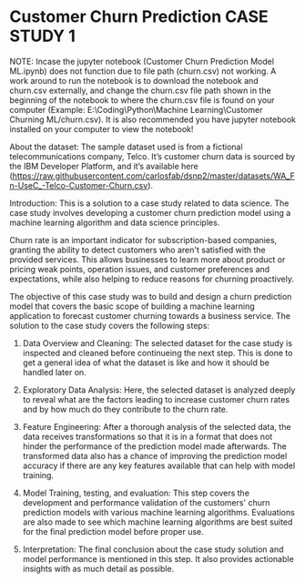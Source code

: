 # Customer Churn Prediction CASE STUDY 1 
NOTE: 
Incase the jupyter notebook (Customer Churn Prediction Model ML.ipynb) does not function due to file path (churn.csv) not working. A work around to run the notebook is to download the notebook and churn.csv externally, and change the churn.csv file path shown in the beginning of the notebook to where the churn.csv file is found on your computer (Example: E:\Coding\Python\Machine Learning\Customer Churning ML/churn.csv). It is also recommended you have jupyter notebook installed on your computer to view the notebook!

About the dataset:
The sample dataset used is from a fictional telecommunications company, Telco. It’s customer churn data is sourced by the IBM Developer Platform, and it’s available here (https://raw.githubusercontent.com/carlosfab/dsnp2/master/datasets/WA_Fn-UseC_-Telco-Customer-Churn.csv).

Introduction:
This is a solution to a case study related to data science. The case study involves developing a customer churn prediction model using a machine learning algorithm and data science principles.

Churn rate is an important indicator for subscription-based companies, granting the ability to detect customers who aren't satisfied with the provided services. This allows businesses to learn more about product or pricing weak points, operation issues, and customer preferences and expectations, while also helping to reduce reasons for churning proactively.

The objective of this case study was to build and design a churn prediction model that covers the basic scope of building a machine learning application to forecast customer churning towards a business service. The solution to the case study covers the following steps:

1) Data Overview and Cleaning: The selected dataset for the case study is inspected and cleaned before continueing the next step. This is done to get a general idea of what the dataset is like and how it should be handled later on.

2) Exploratory Data Analysis: Here, the selected dataset is analyzed deeply to reveal what are the factors leading to increase customer churn rates and by how much do they contribute to the churn rate.

3) Feature Engineering: After a thorough analysis of the selected data, the data receives transformations so that it is in a format that does not hinder the performance of the prediction model made afterwards. The transformed data also has a chance of improving the prediction model accuracy if there are any key features available that can help with model training. 

4) Model Training, testing, and evaluation: This step covers the development and performance validation of the customers' churn prediction models with various machine learning algorithms. Evaluations are also made to see which machine learning algorithms are best suited for the final prediction model before proper use.

5) Interpretation: The final conclusion about the case study solution and model performance is mentioned in this step. It also provides actionable insights with as much detail as possible.
